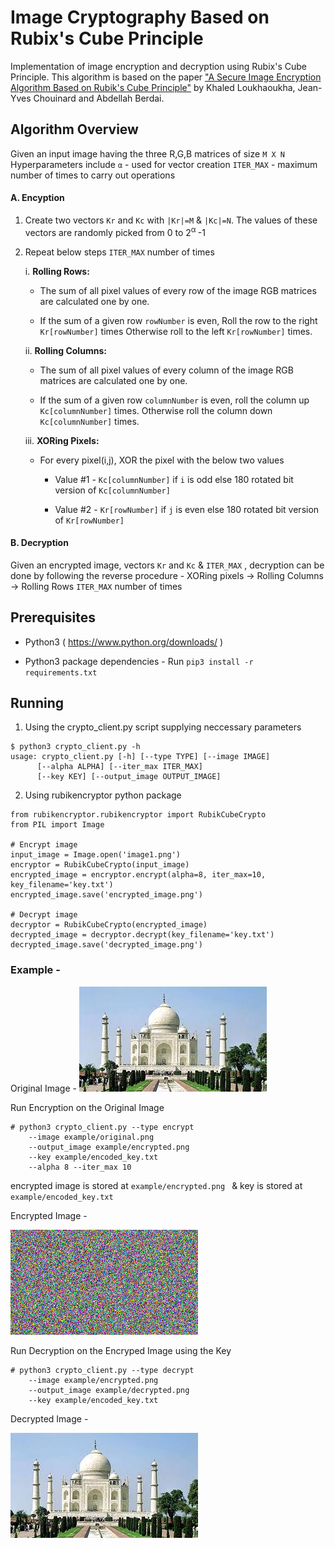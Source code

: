 # Image Cryptography Based on Rubix's Cube Principle

Implementation of image encryption and decryption using Rubix's Cube Principle. This algorithm is based on the paper ["A Secure Image Encryption Algorithm Based on Rubik's Cube Principle"](https://www.hindawi.com/journals/jece/2012/173931/) by Khaled Loukhaoukha, Jean-Yves Chouinard and Abdellah Berdai.

## Algorithm Overview

Given an input image having the three R,G,B matrices of size `M X N`
Hyperparameters include 
`α` - used for vector creation
`ITER_MAX` - maximum number of times to carry out operations

#### A. Encyption
1. Create two vectors `Kr` and `Kc` with `|Kr|=M` & `|Kc|=N`. The values of these vectors are randomly picked from 0 to 2<sup>α </sup>-1
2. Repeat below steps `ITER_MAX` number of times

    i. **Rolling Rows:** 
        
      * The sum of all pixel values of every row of the image RGB matrices are calculated one by one. 
        
      * If the sum of a given row `rowNumber` is even, Roll the row to the right `Kr[rowNumber]` times 
        Otherwise roll to the left `Kr[rowNumber]` times.

    ii. **Rolling Columns:**
    
      * The sum of all pixel values of every column of the image RGB matrices are calculated one by one. 
        
      * If the sum of a given row `columnNumber` is even, roll the column up `Kc[columnNumber]` times.
        Otherwise roll the column down `Kc[columnNumber]` times.

    iii. **XORing Pixels:**
    
      * For every pixel(i,j), XOR the pixel with the below two values
        
         - Value #1 - `Kc[columnNumber]` if `i` is odd else 180 rotated bit version of `Kc[columnNumber]`
        
         - Value #2 - `Kr[rowNumber]` if `j` is even else 180 rotated bit version of `Kr[rowNumber]`


#### B. Decryption
  Given an encrypted image, vectors `Kr` and `Kc` & `ITER_MAX` , decryption can be done by following the reverse procedure - XORing pixels → Rolling Columns → Rolling Rows `ITER_MAX` number of times

## Prerequisites

- Python3 ( https://www.python.org/downloads/ )

- Python3 package dependencies - Run `pip3 install -r requirements.txt`

## Running 


1. Using the crypto_client.py script supplying neccessary parameters
```
$ python3 crypto_client.py -h
usage: crypto_client.py [-h] [--type TYPE] [--image IMAGE] 
      [--alpha ALPHA] [--iter_max ITER_MAX] 
      [--key KEY] [--output_image OUTPUT_IMAGE]
```

2. Using rubikencryptor python package
```
from rubikencryptor.rubikencryptor import RubikCubeCrypto
from PIL import Image

# Encrypt image
input_image = Image.open('image1.png')
encryptor = RubikCubeCrypto(input_image)
encrypted_image = encryptor.encrypt(alpha=8, iter_max=10, key_filename='key.txt')
encrypted_image.save('encrypted_image.png')

# Decrypt image
decryptor = RubikCubeCrypto(encrypted_image)
decrypted_image = decryptor.decrypt(key_filename='key.txt')
decrypted_image.save('decrypted_image.png')
```

### Example -

Original Image - 
![](https://github.com/dannyi96/Image-Cryptography/blob/master/example/original.png)

Run Encryption on the Original Image
```
# python3 crypto_client.py --type encrypt
    --image example/original.png 
    --output_image example/encrypted.png 
    --key example/encoded_key.txt 
    --alpha 8 --iter_max 10
```

encrypted image is stored at `example/encrypted.png ` & key is stored at `example/encoded_key.txt `

Encrypted Image - 

![](https://github.com/dannyi96/Image-Cryptography/blob/master/example/encrypted.png)

Run Decryption on the Encryped Image using the Key

```
# python3 crypto_client.py --type decrypt  
    --image example/encrypted.png 
    --output_image example/decrypted.png 
    --key example/encoded_key.txt
```

Decrypted Image -

![](https://github.com/dannyi96/Image-Cryptography/blob/master/example/decrypted.png)

